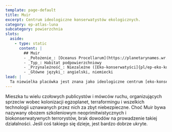 ```yaml
---
template: page-default
title: Muir
excerpt: Centrum ideologiczne konserwatystów ekologicznych.
category: ep-atlas-luna
subcategory: powierzchnia
slots:
  aside:
    - type: static
      content: |
        ## Muir
        - _Położenie_: [Oceanus Procellarum](https://planetarynames.wr.usgs.gov/Feature/4395), między [Mons Rumker](https://planetarynames.wr.usgs.gov/Feature/3994), kraterem [Mairan](https://planetarynames.wr.usgs.gov/Feature/3597) i kraterem [Nielsen](https://planetarynames.wr.usgs.gov/Feature/4256)
        - _Typ_: Habitat podpowierzchniowy
        - _Przynależność_: Niezależne ([Eko-konserwatyści]{pl/ep-eko-konserwatysci})
        - _Główne języki_: angielski, niemiecki
lead: |
  Ta niewielka placówka jest znana jako ideologiczne centrum [eko-konserwatystów]{pl/ep-eko-konserwatysci}. [Habitat]{pl/ep-habitat} stanowi modelowy przykład nieinwazyjnych, bezśladowych technologii i stylu życia na nowych światach. 
---
```

Mieszka tu wielu czołowych publicystów i mówców ruchu, organizujących sprzeciw wobec kolonizacji egzoplanet, terraformingu i wszelkich technologii uznawanych przez nich za zbyt niebezpieczne. Choć Muir bywa nazywany obozem szkoleniowym neoprimitwistycznych i biokonserwatywnych terrorystów, brak dowodów na prowadzenie takiej działalności. Jeśli coś takiego się dzieje, jest bardzo dobrze ukryte.